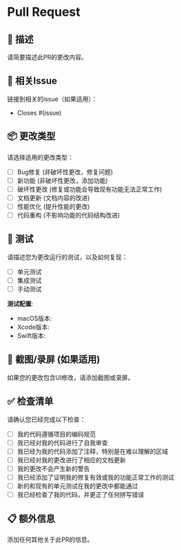 # Pull Request

## 📝 描述
请简要描述此PR的更改内容。

## 🔗 相关Issue
链接到相关的issue（如果适用）：
- Closes #(issue)

## 📦 更改类型
请选择适用的更改类型：
- [ ] Bug修复 (非破坏性更改，修复问题)
- [ ] 新功能 (非破坏性更改，添加功能)
- [ ] 破坏性更改 (修复或功能会导致现有功能无法正常工作)
- [ ] 文档更新 (文档内容的改进)
- [ ] 性能优化 (提升性能的更改)
- [ ] 代码重构 (不影响功能的代码结构改进)

## 🧪 测试
请描述您为更改运行的测试，以及如何复现：

- [ ] 单元测试
- [ ] 集成测试
- [ ] 手动测试

**测试配置**:
- macOS版本:
- Xcode版本:
- Swift版本:

## 📸 截图/录屏 (如果适用)
如果您的更改包含UI修改，请添加截图或录屏。

## ✅ 检查清单
请确认您已经完成以下检查：

- [ ] 我的代码遵循项目的编码规范
- [ ] 我已经对我的代码进行了自我审查
- [ ] 我已经为我的代码添加了注释，特别是在难以理解的区域
- [ ] 我已经对我的更改进行了相应的文档更新
- [ ] 我的更改不会产生新的警告
- [ ] 我已经添加了证明我的修复有效或我的功能正常工作的测试
- [ ] 新的和现有的单元测试在我的更改中都能通过
- [ ] 我已经检查了我的代码，并更正了任何拼写错误

## 📋 额外信息
添加任何其他关于此PR的信息。
